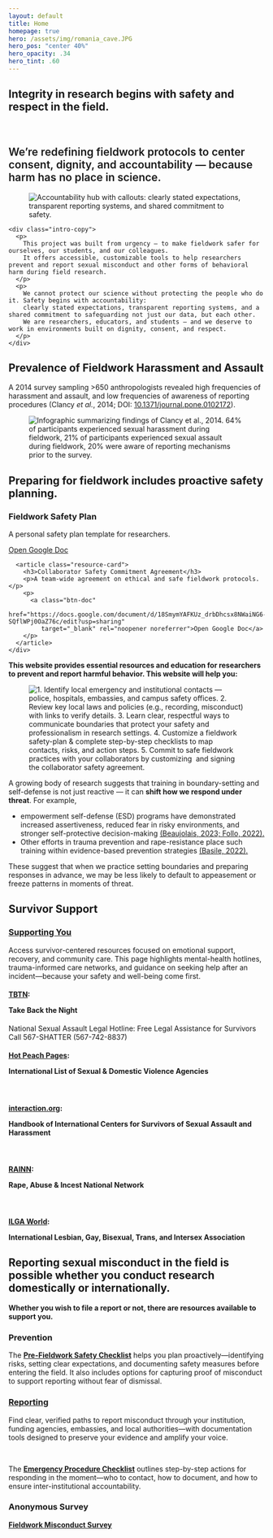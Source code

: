```yaml
---
layout: default
title: Home
homepage: true
hero: /assets/img/romania_cave.JPG
hero_pos: "center 40%"
hero_opacity: .34
hero_tint: .60
---
```


<!-- 1) Intro – plain background -->
<section class="section intro">
  <div class="intro-title">
    <h1><strong>Integrity in research begins with safety and respect in the field.</strong></h1>
<br>
    <h2 style="font-weight:600;">
      We’re redefining fieldwork protocols to center consent, dignity, and accountability — because harm has no place in science.
    </h2>
  </div>

  <div class="intro-row">
    <figure class="intro-graphic">
      <img
        src="{{ '/assets/img/accountability.png' | relative_url }}"
        alt="Accountability hub with callouts: clearly stated expectations, transparent reporting systems, and shared commitment to safety."
        loading="lazy" decoding="async" fetchpriority="low">
    </figure>

    <div class="intro-copy">
      <p>
        This project was built from urgency — to make fieldwork safer for ourselves, our students, and our colleagues.
        It offers accessible, customizable tools to help researchers prevent and report sexual misconduct and other forms of behavioral harm during field research.
      </p>
      <p>
        We cannot protect our science without protecting the people who do it. Safety begins with accountability:
        clearly stated expectations, transparent reporting systems, and a shared commitment to safeguarding not just our data, but each other.
        We are researchers, educators, and students — and we deserve to work in environments built on dignity, consent, and respect.
      </p>
    </div>
  </div>
</section>

<!-- 2) PREVALENCE — shared split -->
<section class="section">
<h2 class="pillhead pill--orange pill--clip-right">Prevalence of Fieldwork Harassment and Assault
</h2>
  <div class="split">
    <div class="text">
       <p>A 2014 survey sampling &gt;650 anthropologists revealed high frequencies of harassment and assault, and low frequencies of awareness of reporting procedures (Clancy <em>et&nbsp;al.</em>, 2014; DOI: <a href="https://doi.org/10.1371/journal.pone.0102172">10.1371/journal.pone.0102172</a>).</p>
    </div>
    <figure class="art">
      <img
        src="{{ '/assets/img/prevalencegraphic.png' | relative_url }}"
        alt="Infographic summarizing findings of Clancy et al., 2014.
64% of participants experienced sexual harassment during fieldwork, 21% of participants experienced sexual assault during fieldwork, 20% were aware of reporting mechanisms prior to the survey."
        loading="lazy" decoding="async">
    </figure>
  </div>
</section>

<!-- 3) PREPARING — pillband -->
<section class="pillband pill--soil pill--clip-left">
  <div class="section resources">
    <h2>Preparing for fieldwork includes proactive safety planning.</h2>
<div class="resources-grid">
      <article class="resource-card">
        <h3>Fieldwork Safety Plan</h3>
        <p>A personal safety plan template for researchers.</p>
        <p>
          <a class="btn-doc"
  href="https://docs.google.com/document/d/1OkEMW4VhpsccA_VZTTEvgBBq5vs0mCOEDg9Xk6f34Ss/edit?usp=sharing"
             target="_blank" rel="noopener noreferrer">Open Google Doc</a>
        </p>
      </article>

      <article class="resource-card">
        <h3>Collaborator Safety Commitment Agreement</h3>
        <p>A team-wide agreement on ethical and safe fieldwork protocols.</p>
        <p>
          <a class="btn-doc"
             href="https://docs.google.com/document/d/18SmymYAFKUz_drbDhcsx8NWaiNG6-SQflWPj0OaZ76c/edit?usp=sharing"
             target="_blank" rel="noopener noreferrer">Open Google Doc</a>
        </p>
      </article>
    </div>
  </div>
</section>

<section class="section section--prep">
    <div class="split split--prep">
      <div class="text">
        <p>
          <strong>This website provides essential resources and education for researchers to
          prevent and report harmful behavior. This website will help you:</strong>
        </p>
      <figure class="art">
        <img
          src="{{ '/assets/img/prep.png' | relative_url }}"
          alt="1. Identify local emergency and institutional contacts — police, hospitals, embassies, and campus safety offices.
2. Review key local laws and policies (e.g., recording, misconduct) with links to verify details.
3. Learn clear, respectful ways to communicate boundaries that protect your safety and professionalism in research settings.
4. Customize a fieldwork safety-plan & complete step-by-step checklists to map contacts, risks, and action steps.
5. Commit to safe fieldwork practices with your collaborators by customizing  and signing the collaborator safety agreement."
          loading="lazy" decoding="async">
      </figure>
    </div>
  <div class="text text--right"> 
  <p>
    A growing body of research suggests that training in boundary-setting and self-defense is
    not just reactive — it can <strong>shift how we respond under threat</strong>. For example,
  </p>
  <ul>
    <li>empowerment self-defense (ESD) programs have demonstrated increased assertiveness, reduced fear in risky environments, and stronger self-protective decision-making <a href="https://doi.org/10.1177/08862605221082734">(Beaujolais, 2023; </a><a href="https://doi.org/10.33043/SSWJ.2.1.63-76">Follo, 2022).</a></li>
    <li>Other efforts in trauma prevention and rape-resistance place such training within evidence-based prevention strategies <a href="https://doi.org/10.1080/10926771.2022.2046224">(Basile, 2022).</a></li>
  </ul>
  <p>
    These suggest that when we practice setting boundaries and preparing responses in advance,
    we may be less likely to default to appeasement or freeze patterns in moments of threat.
  </p>
</div>
</div>
</section>


<!-- 4) SUPPORT — consistent grid utility -->
<section class="section">
<h2 class="pillhead pill--slate pill--clip-right">Survivor Support</h2>
  <div class="split">
    <div class="text"> 
 <h3><a href="{{ '/support.html' | relative_url }}">Supporting You</a></h3>
<p>Access survivor-centered resources focused on emotional support, recovery, and community care. This page highlights mental-health hotlines, trauma-informed care networks, and guidance on seeking help after an incident—because your safety and well-being come first.</p>
</div>
  <div class="text">
<div class="inline-elements">   
<h4><a href="https://takebackthenight.org/">TBTN</a>: <p>Take Back the Night</p></h4></div>
<p>National Sexual Assault Legal Hotline: Free Legal Assistance for Survivors Call 567-SHATTER (567-742-8837)</p>

<div class="inline-elements">   
<h4><a href="https://www.hotpeachpages.net/a/countries.html">Hot Peach Pages</a>: <p>International List of Sexual & Domestic Violence Agencies</p></h4></div>
<br>
<div class="inline-elements">   
<h4><a href="https://www.interaction.org/wp-content/uploads/resource-library/international_centers_for_survivors_of_sexual_assault_45553.pdf">interaction.org</a>: <p>Handbook of International Centers for Survivors of Sexual Assault and Harassment</p></h4></div>
<br>
<div class="inline-elements">   
<h4><a href="https://rainn.org/">RAINN</a>: <p>Rape, Abuse & Incest National Network</p></h4></div>
<br>
<div class="inline-elements">   
<h4><a href="https://ilga.org/">ILGA World</a>: <p>International Lesbian, Gay, Bisexual, Trans, and Intersex Association</p></h4></div>
</div>
</div>
</section>

<!-- 5) REPORTING — consistent grid utility -->
<section class="pillband pill--sage pill--clip-left pill--tight">
 <div class="section">
    <h2>Reporting sexual misconduct in the field is possible whether you conduct research domestically or internationally.</h2>
    <p class="lede"><strong>Whether you wish to file a report or not, there are resources available to support you.</strong></p>
</div>
</section> 
  
<section class="section">
  <div class="pill-grid"> 
 <article class="card card--glass">
      <h3>Prevention</h3>
      <p>The <strong><a href="https://docs.google.com/spreadsheets/d/1ZjhKX9xpNuL4AG_rvhCvbrSp2nIuF4NTJd0CaRwR53U/edit?usp=sharing" target="_blank" rel="noopener">Pre-Fieldwork Safety Checklist</a></strong> helps you plan proactively—identifying risks, setting clear expectations, and documenting safety measures before entering the field. It also includes options for capturing proof of misconduct to support reporting without fear of dismissal.
      </p>
    </article>

<article class="card card--glass">
      <h3><a href="{{ '/reporting.html' | relative_url }}">Reporting</a></h3>
      <p>Find clear, verified paths to report misconduct through your institution, funding agencies, embassies, and local authorities—with documentation tools designed to preserve your evidence and amplify your voice.
      </p>
<br>     
 <p>The <strong><a href="https://docs.google.com/spreadsheets/d/1bF3FxtmMhAtRn2lyBDhansQ7YlDt4Gsm58aSHon6y0o/edit?usp=sharing" target="_blank" rel="noopener">Emergency Procedure Checklist</a></strong> outlines step-by-step actions for responding in the moment—who to contact, how to document, and how to ensure inter-institutional accountability.</p>
    </article>

 <article class="card card--glass">
      <h3>Anonymous Survey</h3>
      <p> <strong><a href="pill pill--nav" href="https://forms.gle/YjAmqWd9xDC5WCJk8" target="_blank" rel="noopener">Fieldwork Misconduct Survey</a></strong></p>
 </article>
  </div>
</section>


